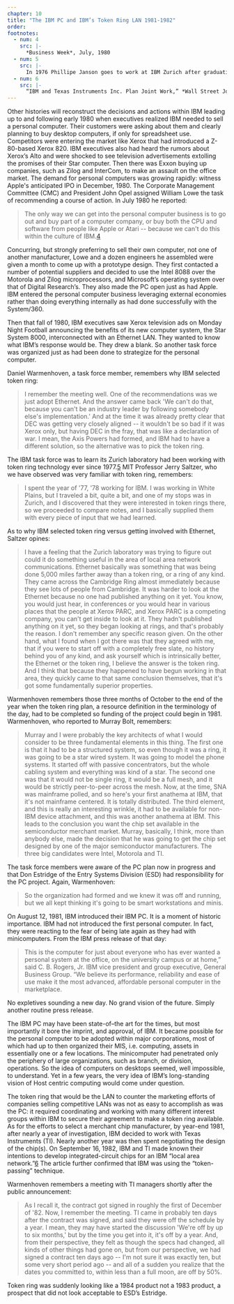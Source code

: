 ```yaml
---
chapter: 10
title: "The IBM PC and IBM’s Token Ring LAN 1981-1982"
order:
footnotes:
  - num: 4
    src: |-
      *Business Week*, July, 1980 
  - num: 5
    src: |- 
      In 1976 Phillipe Janson goes to work at IBM Zurich after graduating from MIT.
  - num: 6
    src: |- 
      “IBM and Texas Instruments Inc. Plan Joint Work,” *Wall Street Journal*, Sept. 16, 1982, p.13 
---
```


Other histories will reconstruct the decisions and actions within IBM leading up to and following early 1980 when executives realized IBM needed to sell a personal computer. Their customers were asking about them and clearly planning to buy desktop computers, if only for spreadsheet use. Competitors were entering the market like Xerox that had introduced a Z-80-based Xerox 820. IBM executives also had heard the rumors about Xerox’s Alto and were shocked to see television advertisements extolling the promises of their Star computer. Then there was Exxon buying up companies, such as Zilog and InterCom, to make an assault on the office market. The demand for personal computers was growing rapidly: witness Apple's anticipated IPO in December, 1980. The Corporate Management Committee (CMC) and President John Opel assigned William Lowe the task of recommending a course of action. In July 1980 he reported:

>The only way we can get into the personal computer business is to go out and buy part of a computer company, or buy both the CPU and software from people like Apple or Atari -- because we can't do this within the culture of IBM.<a name="fnloc4" href="#fn4">4</a>

Concurring, but strongly preferring to sell their own computer, not one of another manufacturer, Lowe and a dozen engineers he assembled were given a month to come up with a prototype design. They first contacted a number of potential suppliers and decided to use the Intel 8088 over the Motorola and Zilog microprocessors, and Microsoft’s operating system over that of Digital Research’s. They also made the PC open just as had Apple. IBM entered the personal computer business leveraging external economies rather than doing everything internally as had done successfully with the System/360.

Then that fall of 1980, IBM executives saw Xerox television ads on Monday Night Football announcing the benefits of its new computer system, the Star System 8000, interconnected with an Ethernet LAN. They wanted to know what IBM’s response would be. They drew a blank. So another task force was organized just as had been done to strategize for the personal computer.

Daniel Warmenhoven, a task force member, remembers why IBM selected token ring:

>I remember the meeting well. One of the recommendations was we just adopt Ethernet. And the answer came back 'We can't do that, because you can't be an industry leader by following somebody else's implementation.'  And at the time it was already pretty clear that DEC was getting very closely aligned -- it wouldn't be so bad if it was Xerox only, but having DEC in the fray, that was like a declaration of war. I mean, the Axis Powers had formed, and IBM had to have a different solution, so the alternative was to pick the token ring.

The IBM task force was to learn its Zurich laboratory had been working with token ring technology ever since 1977.<a name="fnloc5" href="#fn5">5</a> MIT Professor Jerry Saltzer, who we have observed was very familiar with token ring, remembers:

>I spent the year of '77, '78 working for IBM. I was working in White Plains, but I traveled a bit, quite a bit, and one of my stops was in Zurich, and I discovered that they were interested in token rings there, so we proceeded to compare notes, and I basically supplied them with every piece of input that we had learned.

As to why IBM selected token ring versus getting involved with Ethernet, Saltzer opines:

>I have a feeling that the Zurich laboratory was trying to figure out could it do something useful in the area of local area network communications. Ethernet basically was something that was being done 5,000 miles farther away than a token ring, or a ring of any kind. They came across the Cambridge Ring almost immediately because they see lots of people from Cambridge. It was harder to look at the Ethernet because no one had published anything on it yet. You know, you would just hear, in conferences or you would hear in various places that the people at Xerox PARC, and Xerox PARC is a competing company, you can't get inside to look at it. They hadn't published anything on it yet, so they began looking at rings, and that's probably the reason. I don't remember any specific reason given. On the other hand, what I found when I got there was that they agreed with me, that if you were to start off with a completely free slate, no history behind you of any kind, and ask yourself which is intrinsically better, the Ethernet or the token ring, I believe the answer is the token ring. And I think that because they happened to have begun working in that area, they quickly came to that same conclusion themselves, that it's got some fundamentally superior properties.

Warmenhoven remembers those three months of October to the end of the year when the token ring plan, a resource definition in the terminology of the day, had to be completed so funding of the project could begin in 1981. Warmenhoven, who reported to Murray Bolt, remembers:

>Murray and I were probably the key architects of what I would consider to be three fundamental elements in this thing. The first one is that it had to be a structured system, so even though it was a ring, it was going to be a star wired system. It was going to model the phone systems. It started off with passive concentrators, but the whole cabling system and everything was kind of a star. The second one was that it would not be single ring, it would be a full mesh, and it would be strictly peer-to-peer across the mesh. Now, at the time, SNA was mainframe polled, and so here's your first anathema at IBM, that it's not mainframe centered. It is totally distributed. The third element, and this is really an interesting wrinkle, it had to be available for non-IBM device attachment, and this was another anathema at IBM. This leads to the conclusion you want the chip set available in the semiconductor merchant market. Murray, basically, I think, more than anybody else, made the decision that he was going to get the chip set designed by one of the major semiconductor manufacturers. The three big candidates were Intel, Motorola and TI.

The task force members were aware of the PC plan now in progress and that Don Estridge of the Entry Systems Division (ESD) had responsibility for the PC project. Again, Warmenhoven:

>So the organization had formed and we knew it was off and running, but we all kept thinking it's going to be smart workstations and minis.

On August 12, 1981, IBM introduced their IBM PC. It is a moment of historic importance. IBM had not introduced the first personal computer. In fact, they were reacting to the fear of being late again as they had with minicomputers.  From the IBM press release of that day:

>This is the computer for just about everyone who has ever wanted a personal system at the office, on the university campus or at home,” said C. B. Rogers, Jr. IBM vice president and group executive, General Business Group. “We believe its performance, reliability and ease of use make it the most advanced, affordable personal computer in the marketplace.

No expletives sounding a new day. No grand vision of the future. Simply another routine press release.

The IBM PC may have been state-of–the art for the times, but most importantly it bore the imprint, and approval, of IBM. It became possible for the personal computer to be adopted within major corporations, most of which had up to then organized their MIS, i.e. computing, assets in essentially one or a few locations. The minicomputer had penetrated only the periphery of large organizations, such as branch, or division, operations. So the idea of computers on desktops seemed, well impossible, to understand. Yet in a few years, the very idea of IBM’s long-standing vision of Host centric computing would come under question.

The token ring that would be the LAN to counter the marketing efforts of companies selling competitive LANs was not as easy to accomplish as was the PC: it required coordinating and working with many different interest groups within IBM to secure their agreement to make a token ring available. As for the efforts to select a merchant chip manufacturer, by year-end 1981, after nearly a year of investigation, IBM decided to work with Texas Instruments (TI). Nearly another year was then spent negotiating the design of the chip(s). On September 16, 1982, IBM and TI made known their intentions to develop integrated-circuit chips for an IBM “local area network.”<a name="fnloc6" href="#fn6">6</a> The article further confirmed that IBM was using the “token-passing” technique.

Warmenhoven remembers a meeting with TI managers shortly after the public announcement:

>As I recall it, the contract got signed in roughly the first of December of '82. Now, I remember the meeting. TI came in probably ten days after the contract was signed, and said they were off the schedule by a year. I mean, they may have started the discussion 'We're off by up to six months,' but by the time you get into it, it's off by a year. And, from their perspective, they felt as though the specs had changed, all kinds of other things had gone on, but from our perspective, we had signed a contract ten days ago -- I'm not sure it was exactly ten, but some very short period ago -- and all of a sudden you realize that the dates you committed to, within less than a full moon, are off by 50%.

Token ring was suddenly looking like a 1984 product not a 1983 product, a prospect that did not look acceptable to ESD’s Estridge.

